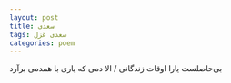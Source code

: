 ```yaml
---
layout: post
title: سعدی
tags: سعدی غزل
categories: poem
---
```


بی‌حاصلست یارا اوقات زندگانی / الا دمی که یاری با همدمی برآرد
